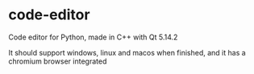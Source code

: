 # code-editor
Code editor for Python, made in C++ with Qt 5.14.2

It should support windows, linux and macos when finished, and it has a chromium browser integrated
